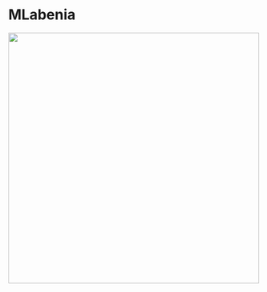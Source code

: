 # MLabenia

<img src="https://user-images.githubusercontent.com/94608955/142697673-5a408bc6-52c1-4d2b-a9c0-5c702747b2a5.jpg" width="500" height="500">
